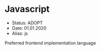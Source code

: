 # Javascript

- Status: ADOPT
- Date: 01.01.2020
- Alias: js

Preferred frontend implementation language